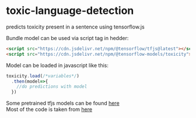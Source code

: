 # toxic-language-detection

predicts toxicity present in a sentence using tensorflow.js  
  
  
Bundle model can be used via script tag in hedder:
```html
<script src="https://cdn.jsdelivr.net/npm/@tensorflow/tfjs@latest"></script>
<script src="https://cdn.jsdelivr.net/npm/@tensorflow-models/toxicity"></script>
```
Model can be loaded in javascript like this: 
```javascript
toxicity.load(/*variables*/)
  .then(model=>{
    //do predictions with model
  })
```

Some pretrained tfjs models can be found [here](https://github.com/tensorflow/tfjs-models)  
Most  of the code is taken from [here](https://github.com/lmoroney/dlaicourse/blob/master/TensorFlow%20Deployment/Course%201%20-%20TensorFlow-JS/Week%203/Examples/toxicity.html)  


